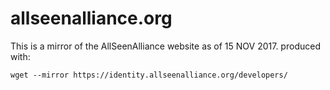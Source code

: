 # allseenalliance.org
This is a mirror of the AllSeenAlliance website as of 15 NOV 2017.
produced with:


```wget --mirror https://identity.allseenalliance.org/developers/```
